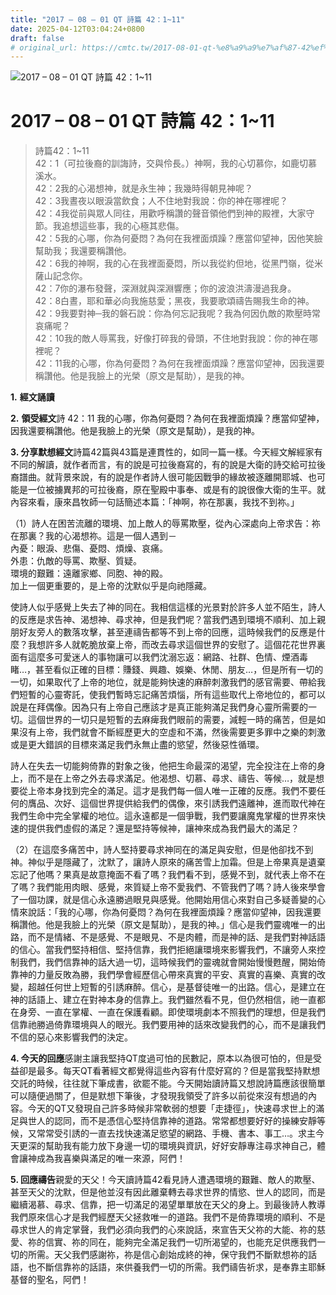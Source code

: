 ```yaml
---
title: "2017 – 08 – 01 QT 詩篇 42：1~11"
date: 2025-04-12T03:04:24+0800
draft: false
# original_url: https://cmtc.tw/2017-08-01-qt-%e8%a9%a9%e7%af%87-42%ef%bc%9a111
---
```


![2017 – 08 – 01 QT 詩篇 42：1\~11](/images/qt.jpg   "2017 – 08 – 01 QT 詩篇 42：1\~11")

# 2017 – 08 – 01 QT 詩篇 42：1\~11

> 詩篇42：1\~11  
> 42：1（可拉後裔的訓誨詩，交與伶長。）神啊，我的心切慕你，如鹿切慕溪水。  
> 42：2我的心渴想神，就是永生神；我幾時得朝見神呢？  
> 42：3我晝夜以眼淚當飲食；人不住地對我說：你的神在哪裡呢？  
> 42：4我從前與眾人同往，用歡呼稱讚的聲音領他們到神的殿裡，大家守節。我追想這些事，我的心極其悲傷。  
> 42：5我的心哪，你為何憂悶？為何在我裡面煩躁？應當仰望神，因他笑臉幫助我；我還要稱讚他。  
> 42：6我的神啊，我的心在我裡面憂悶，所以我從約但地，從黑門嶺，從米薩山記念你。  
> 42：7你的瀑布發聲，深淵就與深淵響應；你的波浪洪濤漫過我身。  
> 42：8白晝，耶和華必向我施慈愛；黑夜，我要歌頌禱告賜我生命的神。  
> 42：9我要對神─我的磐石說：你為何忘記我呢？我為何因仇敵的欺壓時常哀痛呢？  
> 42：10我的敵人辱罵我，好像打碎我的骨頭，不住地對我說：你的神在哪裡呢？  
> 42：11我的心哪，你為何憂悶？為何在我裡面煩躁？應當仰望神，因我還要稱讚他。他是我臉上的光榮（原文是幫助），是我的神。

**1.** **經文誦讀**

**2.** **領受經文**詩 42：11 我的心哪，你為何憂悶？為何在我裡面煩躁？應當仰望神，因我還要稱讚他。他是我臉上的光榮（原文是幫助），是我的神。

**3. 分享默想經文**詩篇42篇與43篇是連貫性的，如同一篇一樣。今天經文解經家有不同的解讀，就作者而言，有的說是可拉後裔寫的，有的說是大衛的詩交給可拉後裔譜曲。就背景來說，有的說是作者詩人很可能因戰爭的緣故被逐離開耶城、也可能是一位被擄異邦的可拉後裔，原在聖殿中事奉、或是有的說很像大衛的生平。就內容來看，康來昌牧師一句話簡述本篇：「神啊，祢在那裏，我找不到祢。」

（1）詩人在困苦流離的環境、加上敵人的辱罵欺壓，從內心深處向上帝求告：祢在那裏？我的心渴想祢。這是一個人遇到－  
內憂：眼淚、悲傷、憂悶、煩燥、哀痛。  
外患：仇敵的辱罵、欺壓、質疑。  
環境的艱難：遠離家鄉、同胞、神的殿。  
加上一個更重要的，是上帝的沈默似乎是向祂隱藏。

使詩人似乎感覺上失去了神的同在。我相信這樣的光景對於許多人並不陌生，詩人的反應是求告神、渴想神、尋求神，但是我們呢？當我們遇到環境不順利、加上親朋好友旁人的數落攻擊，甚至連禱告都等不到上帝的回應，這時候我們的反應是什麼？我想許多人就乾脆放棄上帝，而改去尋求這個世界的安慰了。這個花花世界裏面有這麼多可愛迷人的事物讓可以我們沈溺忘返：網路、社群、色情、煙酒毒睹…，甚至看似正確的目標：賺錢、興趣、娛樂、休閒、朋友…，但是所有一切的一切，如果取代了上帝的地位，就是能夠快速的麻醉刺激我們的感官需要、帶給我們短暫的心靈寄託，使我們暫時忘記痛苦煩惱，所有這些取代上帝地位的，都可以說是在拜偶像。因為只有上帝自己應該才是真正能夠滿足我們身心靈所需要的一切。這個世界的一切只是短暫的去麻痺我們眼前的需要，減輕一時的痛苦，但是如果沒有上帝，我們就會不斷經歷更大的空虛和不滿，然後需要更多罪中之樂的刺激或是更大錯誤的目標來滿足我們永無止盡的慾望，然後惡性循環。

詩人在失去一切能夠倚靠的對象之後，他把生命最深的渴望，完全投注在上帝的身上，而不是在上帝之外去尋求滿足。他渴想、切慕、尋求、禱告、等候…，就是想要從上帝本身找到完全的滿足。這才是我們每一個人唯一正確的反應。我們不要任何的膺品、次好、這個世界提供給我們的偶像，來引誘我們遠離神，進而取代神在我們生命中完全掌權的地位。這永遠都是一個爭戰，我們要讓魔鬼掌權的世界來快速的提供我們虛假的滿足？還是堅持等候神，讓神來成為我們最大的滿足？

（2）在這麼多痛苦中，詩人堅持要尋求神同在的滿足與安慰，但是他卻找不到神。神似乎是隱藏了，沈默了，讓詩人原來的痛苦雪上加霜。但是上帝果真是遺棄忘記了他嗎？果真是故意掩面不看了嗎？我們看不到，感覺不到，就代表上帝不在了嗎？我們能用肉眼、感覺，來質疑上帝不愛我們、不管我們了嗎？詩人後來學會了一個功課，就是信心永遠勝過眼見與感覺。他開始用信心來對自己多疑善變的心情來說話：「我的心哪，你為何憂悶？為何在我裡面煩躁？應當仰望神，因我還要稱讚他。他是我臉上的光榮（原文是幫助），是我的神。」信心是我們靈魂唯一的出路，而不是情緒、不是感覺、不是眼見、不是肉體，而是神的話、是我們對神話語的信心。當我們堅持相信、堅持信靠，我們拒絕讓環境來影響我們，不讓旁人來控制我們，我們信靠神的話大過一切，這時候我們的靈魂就會開始慢慢甦醒，開始倚靠神的力量反敗為勝，我們學會經歷信心帶來真實的平安、真實的喜樂、真實的改變，超越任何世上短暫的引誘麻醉。信心，是基督徒唯一的出路。信心，是建立在神的話語上、建立在對神本身的信靠上。我們雖然看不見，但仍然相信，祂一直都在身旁、一直在掌權、一直在保護看顧。即使環境劇本不照我們的理想，但是我們信靠祂勝過倚靠環境與人的眼光。我們要用神的話來改變我們的心，而不是讓我們不信的惡心來影響我們的決定。

**4. 今天的回應**感謝主讓我堅持QT度過可怕的民數記，原本以為很可怕的，但是受益卻是最多。每天QT看著經文都覺得這些內容有什麼好寫的？但是當我堅持默想交託的時候，往往就下筆成書，欲罷不能。今天開始讀詩篇又想說詩篇應該很簡單可以隨便過關了，但是默想下筆後，才發現我領受了許多以前從來沒有想過的內容。今天的QT又發現自己許多時候非常軟弱的想要「走捷徑」，快速尋求世上的滿足與世人的認同，而不是憑信心堅持信靠神的道路。常常都想要好好的操練安靜等候，又常常受引誘的一直去找快速滿足慾望的網路、手機、書本、事工…。求主今天更深的幫助我有能力放下身邊一切的環境與資訊，好好安靜專注尋求神自己，體會讓神成為我喜樂與滿足的唯一來源，阿們！

**5. 回應禱告**親愛的天父！今天讀詩篇42看見詩人遭遇環境的艱難、敵人的欺壓、甚至天父的沈默，但是他並沒有因此離棄轉去尋求世界的情慾、世人的認同，而是繼續渴慕、尋求、信靠，把一切滿足的渴望單單放在天父的身上。到最後詩人教導我們原來信心才是我們經歷天父拯救唯一的道路。我們不是倚靠環境的順利、不是尋求世人的肯定掌聲，我們必須向我們的心來說話，來宣告天父祢的大能、祢的慈愛、祢的信實、祢的同在，能夠完全滿足我們一切所渴望的，也能充足供應我們一切的所需。天父我們感謝祢，祢是信心創始成終的神，保守我們不斷默想祢的話語，也不斷信靠祢的話語，來供養我們一切的所需。我們禱告祈求，是奉靠主耶穌基督的聖名，阿們！
